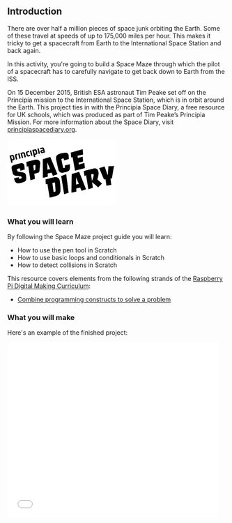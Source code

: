 ## Introduction

There are over half a million pieces of space junk orbiting the Earth. Some of these travel at speeds of up to 175,000 miles per hour. This makes it tricky to get a spacecraft from Earth to the International Space Station and back again.

In this activity, you're going to build a Space Maze through which the pilot of a spacecraft has to carefully navigate to get back down to Earth from the ISS.

On 15 December 2015, British ESA astronaut Tim Peake set off on the Principia mission to the International Space Station, which is in orbit around the Earth. This project ties in with the Principia Space Diary, a free resource for UK schools, which was produced as part of Tim Peake’s Principia Mission. For more information about the Space Diary, visit [principiaspacediary.org](http://principiaspacediary.org).

![Space Diary](images/space-diary.png)

### What you will learn

By following the Space Maze project guide you will learn:

- How to use the pen tool in Scratch
- How to use basic loops and conditionals in Scratch
- How to detect collisions in Scratch

This resource covers elements from the following strands of the [Raspberry Pi Digital Making Curriculum](https://www.raspberrypi.org/curriculum/):

- [Combine programming constructs to solve a problem](https://www.raspberrypi.org/curriculum/programming/builder)

### What you will make
Here's an example of the finished project:

<iframe allowtransparency="true" width="485" height="402" src="//scratch.mit.edu/projects/embed/166798219/?autostart=false" frameborder="0" allowfullscreen></iframe>
    
